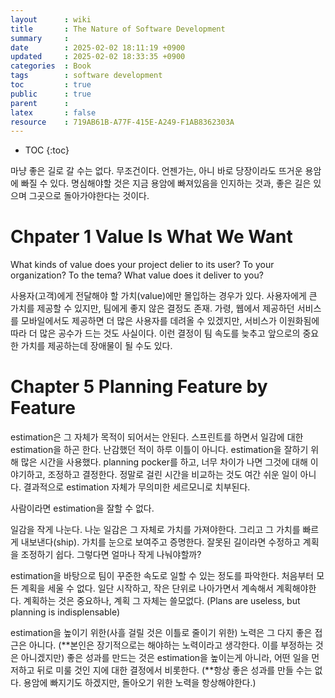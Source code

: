 ```yaml
---
layout      : wiki
title       : The Nature of Software Development
summary     : 
date        : 2025-02-02 18:11:19 +0900
updated     : 2025-02-02 18:33:35 +0900
categories  : Book 
tags        : software development
toc         : true
public      : true
parent      : 
latex       : false
resource    : 719AB61B-A77F-415E-A249-F1AB8362303A
---
```

* TOC
{:toc}

마냥 좋은 길로 갈 수는 없다. 무조건이다.
언젠가는, 아니 바로 당장이라도 뜨거운 용암에 빠질 수 있다.
명심해야할 것은 지금 용암에 빠져있음을 인지하는 것과, 좋은 길은 있으며 그곳으로 돌아가야한다는 것이다.


# Chpater 1 Value Is What We Want

What kinds of value does your project delier to its user?
To your organization? To the tema? What value does it deliver to you?

사용자(고객)에게 전달해야 할 가치(value)에만 몰입하는 경우가 있다.
사용자에게 큰 가치를 제공할 수 있지만, 팀에게 좋지 않은 결정도 존재.
가령, 웹에서 제공하던 서비스를 모바일에서도 제공하면 더 많은 사용자를 데려올 수 있겠지만, 서비스가 이원화됨에 따라 더 많은 공수가 드는 것도 사실이다.
이런 결정이 팀 속도를 늦추고 앞으로의 중요한 가치를 제공하는데 장애물이 될 수도 있다.


# Chapter 5 Planning Feature by Feature

estimation은 그 자체가 목적이 되어서는 안된다.
스프린트를 하면서 일감에 대한 estimation을 하곤 한다.
난감했던 적이 하루 이틀이 아니다.
estimation을 잘하기 위해 많은 시간을 사용했다. planning pocker를 하고, 너무 차이가 나면 그것에 대해 이야기하고, 조정하고 결정한다. 
정말로 걸린 시간을 비교하는 것도 여간 쉬운 일이 아니다. 결과적으로 estimation 자체가 무의미한 세르모니로 치부된다.

사람이라면 estimation을 잘할 수 없다.

일감을 작게 나눈다. 나눈 일감은 그 자체로 가치를 가져야한다. 그리고 그 가치를 빠르게 내보낸다(ship).
가치를 눈으로 보여주고 증명한다. 잘못된 길이라면 수정하고 계획을 조정하기 쉽다.
그렇다면 얼마나 작게 나눠야할까?

estimation을 바탕으로 팀이 꾸준한 속도로 일할 수 있는 정도를 파악한다.
처음부터 모든 계획을 세울 수 없다.
일단 시작하고, 작은 단위로 나아가면서 계속해서 계획해야한다.
계획하는 것은 중요하나, 계획 그 자체는 쓸모없다. (Plans are useless, but planning is indisplensable)

estimation을 높이기 위한(사흘 걸릴 것은 이틀로 줄이기 위한) 노력은 그 다지 좋은 접근은 아니다.
(**본인은 장기적으로는 해야하는 노력이라고 생각한다. 이를 부정하는 것은 아니겠지만)
좋은 성과를 만드는 것은 estimation을 높이는게 아니라, 어떤 일을 먼저하고 뒤로 미룰 것인 지에 대한 결정에서 비롯한다.
(**항상 좋은 성과를 만들 수는 없다. 용암에 빠지기도 하겠지만, 돌아오기 위한 노력을 항상해야한다.)


